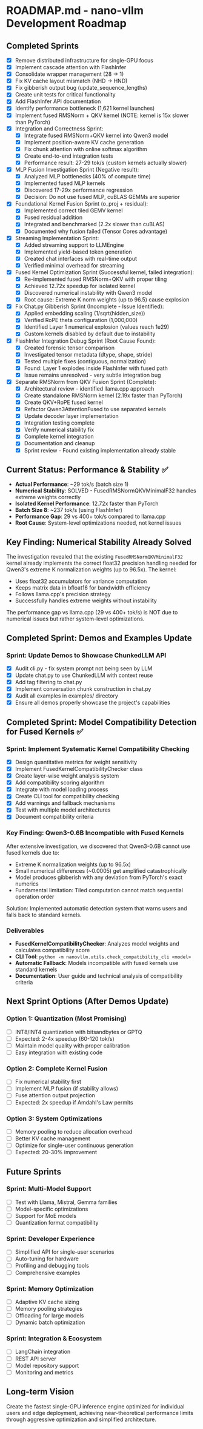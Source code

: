 # ROADMAP.md - nano-vllm Development Roadmap

## Completed Sprints
- [x] Remove distributed infrastructure for single-GPU focus
- [x] Implement cascade attention with FlashInfer
- [x] Consolidate wrapper management (28 → 1)
- [x] Fix KV cache layout mismatch (NHD → HND)
- [x] Fix gibberish output bug (update_sequence_lengths)
- [x] Create unit tests for critical functionality
- [x] Add FlashInfer API documentation
- [x] Identify performance bottleneck (1,621 kernel launches)
- [x] Implement fused RMSNorm + QKV kernel (NOTE: kernel is 15x slower than PyTorch)
- [x] Integration and Correctness Sprint:
    - [x] Integrate fused RMSNorm+QKV kernel into Qwen3 model
    - [x] Implement position-aware KV cache generation
    - [x] Fix chunk attention with online softmax algorithm
    - [x] Create end-to-end integration tests
    - [x] Performance result: 27-29 tok/s (custom kernels actually slower)
- [x] MLP Fusion Investigation Sprint (Negative result):
    - [x] Analyzed MLP bottlenecks (40% of compute time)
    - [x] Implemented fused MLP kernels
    - [x] Discovered 17-29x performance regression
    - [x] Decision: Do not use fused MLP, cuBLAS GEMMs are superior
- [x] Foundational Kernel Fusion Sprint (o_proj + residual):
    - [x] Implemented correct tiled GEMV kernel
    - [x] Fused residual addition
    - [x] Integrated and benchmarked (2.2x slower than cuBLAS)
    - [x] Documented why fusion failed (Tensor Cores advantage)
- [x] Streaming Implementation Sprint:
    - [x] Added streaming support to LLMEngine
    - [x] Implemented yield-based token generation
    - [x] Created chat interfaces with real-time output
    - [x] Verified minimal overhead for streaming
- [x] Fused Kernel Optimization Sprint (Successful kernel, failed integration):
    - [x] Re-implemented fused RMSNorm+QKV with proper tiling
    - [x] Achieved 12.72x speedup for isolated kernel
    - [x] Discovered numerical instability with Qwen3 model
    - [x] Root cause: Extreme K norm weights (up to 96.5) cause explosion
- [x] Fix Chat.py Gibberish Sprint (Incomplete - Issue Identified):
    - [x] Applied embedding scaling (1/sqrt(hidden_size))
    - [x] Verified RoPE theta configuration (1,000,000)
    - [x] Identified Layer 1 numerical explosion (values reach 1e29)
    - [x] Custom kernels disabled by default due to instability
- [x] FlashInfer Integration Debug Sprint (Root Cause Found):
    - [x] Created forensic tensor comparison
    - [x] Investigated tensor metadata (dtype, shape, stride)
    - [x] Tested multiple fixes (contiguous, normalization)
    - [x] Found: Layer 1 explodes inside FlashInfer with fused path
    - [x] Issue remains unresolved - very subtle integration bug
- [x] Separate RMSNorm from QKV Fusion Sprint (Complete):
    - [x] Architectural review - identified llama.cpp approach
    - [x] Create standalone RMSNorm kernel (2.19x faster than PyTorch)
    - [x] Create QKV+RoPE fused kernel
    - [x] Refactor Qwen3AttentionFused to use separated kernels
    - [x] Update decoder layer implementation
    - [x] Integration testing complete
    - [x] Verify numerical stability fix
    - [x] Complete kernel integration
    - [x] Documentation and cleanup
    - [x] Sprint review - Found existing implementation already stable

## Current Status: Performance & Stability ✅
- **Actual Performance**: ~29 tok/s (batch size 1)
- **Numerical Stability**: SOLVED - FusedRMSNormQKVMinimalF32 handles extreme weights correctly
- **Isolated Kernel Performance**: 12.72x faster than PyTorch
- **Batch Size 8**: ~237 tok/s (using FlashInfer)
- **Performance Gap**: 29 vs 400+ tok/s compared to llama.cpp
- **Root Cause**: System-level optimizations needed, not kernel issues

## Key Finding: Numerical Stability Already Solved

The investigation revealed that the existing `FusedRMSNormQKVMinimalF32` kernel already implements the correct float32 precision handling needed for Qwen3's extreme K normalization weights (up to 96.5x). The kernel:
- Uses float32 accumulators for variance computation
- Keeps matrix data in bfloat16 for bandwidth efficiency
- Follows llama.cpp's precision strategy
- Successfully handles extreme weights without instability

The performance gap vs llama.cpp (29 vs 400+ tok/s) is NOT due to numerical issues but rather system-level optimizations.

## Completed Sprint: Demos and Examples Update

### Sprint: Update Demos to Showcase ChunkedLLM API
- [x] Audit cli.py - fix system prompt not being seen by LLM
- [x] Update chat.py to use ChunkedLLM with context reuse
- [x] Add <think> tag filtering to chat.py
- [x] Implement conversation chunk construction in chat.py
- [x] Audit all examples in examples/ directory
- [x] Ensure all demos properly showcase the project's capabilities

## Completed Sprint: Model Compatibility Detection for Fused Kernels ✅

### Sprint: Implement Systematic Kernel Compatibility Checking
- [x] Design quantitative metrics for weight sensitivity
- [x] Implement FusedKernelCompatibilityChecker class
- [x] Create layer-wise weight analysis system
- [x] Add compatibility scoring algorithm
- [x] Integrate with model loading process
- [x] Create CLI tool for compatibility checking
- [x] Add warnings and fallback mechanisms
- [x] Test with multiple model architectures
- [x] Document compatibility criteria

### Key Finding: Qwen3-0.6B Incompatible with Fused Kernels
After extensive investigation, we discovered that Qwen3-0.6B cannot use fused kernels due to:
- Extreme K normalization weights (up to 96.5x)
- Small numerical differences (~0.0005) get amplified catastrophically
- Model produces gibberish with any deviation from PyTorch's exact numerics
- Fundamental limitation: Tiled computation cannot match sequential operation order

Solution: Implemented automatic detection system that warns users and falls back to standard kernels.

### Deliverables
- **FusedKernelCompatibilityChecker**: Analyzes model weights and calculates compatibility score
- **CLI Tool**: `python -m nanovllm.utils.check_compatibility_cli <model>`
- **Automatic Fallback**: Models incompatible with fused kernels use standard kernels
- **Documentation**: User guide and technical analysis of compatibility criteria

## Next Sprint Options (After Demos Update)

### Option 1: Quantization (Most Promising)
- [ ] INT8/INT4 quantization with bitsandbytes or GPTQ
- [ ] Expected: 2-4x speedup (60-120 tok/s)
- [ ] Maintain model quality with proper calibration
- [ ] Easy integration with existing code

### Option 2: Complete Kernel Fusion
- [ ] Fix numerical stability first
- [ ] Implement MLP fusion (if stability allows)
- [ ] Fuse attention output projection
- [ ] Expected: 2x speedup if Amdahl's Law permits

### Option 3: System Optimizations
- [ ] Memory pooling to reduce allocation overhead
- [ ] Better KV cache management
- [ ] Optimize for single-user continuous generation
- [ ] Expected: 20-30% improvement

## Future Sprints

### Sprint: Multi-Model Support
- [ ] Test with Llama, Mistral, Gemma families
- [ ] Model-specific optimizations
- [ ] Support for MoE models
- [ ] Quantization format compatibility

### Sprint: Developer Experience
- [ ] Simplified API for single-user scenarios
- [ ] Auto-tuning for hardware
- [ ] Profiling and debugging tools
- [ ] Comprehensive examples

### Sprint: Memory Optimization
- [ ] Adaptive KV cache sizing
- [ ] Memory pooling strategies
- [ ] Offloading for large models
- [ ] Dynamic batch optimization

### Sprint: Integration & Ecosystem
- [ ] LangChain integration
- [ ] REST API server
- [ ] Model repository support
- [ ] Monitoring and metrics

## Long-term Vision
Create the fastest single-GPU inference engine optimized for individual users and edge deployment, achieving near-theoretical performance limits through aggressive optimization and simplified architecture.